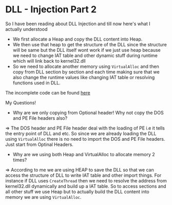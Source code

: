 # DLL - Injection Part 2

So I have been reading about DLL Injection and till now here's what I actually understood
- We first allocate a Heap and copy the DLL content into Heap.
- We then use that heap to get the structure of the DLL since the structure will be same but the DLL itself wont work if we just use heap because we need to change IAT table and other dynamic stuff during runtime which will link back to kernel32.dll
- So we need to allocate another memory using `VirtualAlloc` and then copy from DLL section by section and each time making sure that we also change the runtime values like changing IAT table or resolving functions used in DLL.

The incomplete code can be found [here](../code/day29.cpp)

My Questions!

- Why are we only copying from Optional header! Why not copy the DOS and PE File headers also?

=> The DOS header and PE File header deal with the loading of PE i.e it tells the entry point of DLL and etc. So since we are already loading the DLL using `VirtualAlloc` there is no need to import the DOS and PE File headers. Just start from Optinal Headers.

- Why are we using both Heap and VirtualAlloc to allocate memory 2 times?

=> According to me we are using HEAP to save the DLL so that we can access the structure of DLL to write IAT table and other import things. For instance if DLL uses `CreateThread` then we need to resolve the address from kernel32.dll dynamically and build up a IAT table. So to access sections and all other stuff we use Heap but to actually build the DLL content into memory we are using `VirtualAlloc`.
